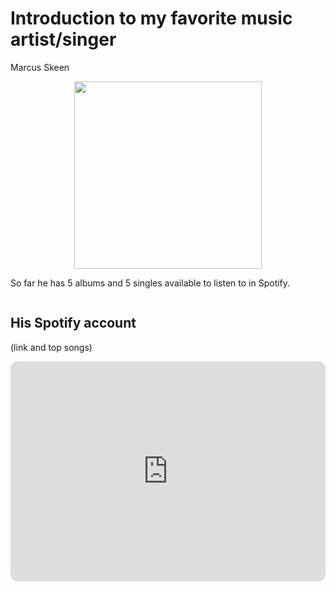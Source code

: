 <html>
<head>
 <link rel="stylesheet" type="text/css" href="style.css">
 <h1>Introduction to my favorite music artist/singer</h1>
  <p id='p1'>Marcus Skeen</p>
</head>
<body>
 <div align="center">
  <img src="https://yt3.googleusercontent.com/Ww_ArnTLI7r_w-fKOs5jSyot6y4PsP18_KQZ8cNB_9hDkArjGjx0rReEoTLVUU0EFpj8sASKUA=s900-c-k-c0x00ffffff-no-rj" height="300" width="300">
 </div>
 <p id='p2'>So far he has 5 albums and 5 singles available to listen to in Spotify.</p>
 
 <img src="" alt="">
 <h2>His Spotify account</h2>
 <p>(link and top songs)</p>
<iframe style="border-radius:12px" src="https://open.spotify.com/embed/artist/1igijuBBmlMLyOsrmVbLFE?utm_source=generator" width="100%" height="352" frameBorder="0" allowfullscreen="" allow="autoplay; clipboard-write; encrypted-media; fullscreen; picture-in-picture" loading="lazy"></iframe>
</body>
</html>
